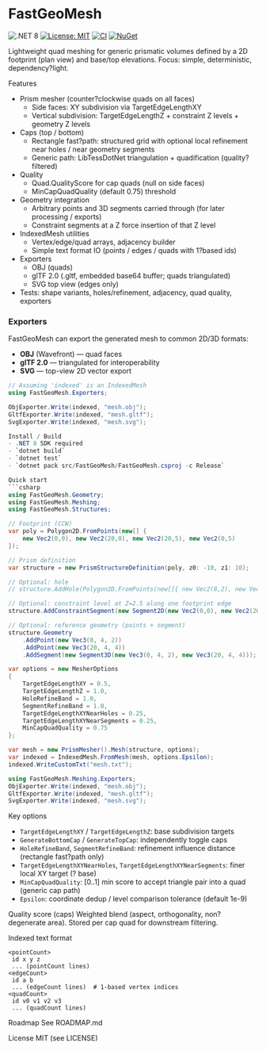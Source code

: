 # FastGeoMesh

![.NET 8](https://img.shields.io/badge/.NET-8.0-512BD4)
[![License: MIT](https://img.shields.io/badge/License-MIT-blue.svg)](LICENSE)
[![CI](https://img.shields.io/github/actions/workflow/status/MabinogiCode/FastGeoMesh/ci.yml?label=CI)](.github/workflows/ci.yml)
[![NuGet](https://img.shields.io/nuget/vpre/FastGeoMesh.svg)](https://www.nuget.org/packages/FastGeoMesh)

<!-- Keep badges above; adjust NuGet link after first publish if needed -->

Lightweight quad meshing for generic prismatic volumes defined by a 2D footprint (plan view) and base/top elevations. Focus: simple, deterministic, dependency?light.

Features
- Prism mesher (counter?clockwise quads on all faces)
  - Side faces: XY subdivision via TargetEdgeLengthXY
  - Vertical subdivision: TargetEdgeLengthZ + constraint Z levels + geometry Z levels
- Caps (top / bottom)
  - Rectangle fast?path: structured grid with optional local refinement near holes / near geometry segments
  - Generic path: LibTessDotNet triangulation + quadification (quality?filtered)
- Quality
  - Quad.QualityScore for cap quads (null on side faces)
  - MinCapQuadQuality (default 0.75) threshold
- Geometry integration
  - Arbitrary points and 3D segments carried through (for later processing / exports)
  - Constraint segments at a Z force insertion of that Z level
- IndexedMesh utilities
  - Vertex/edge/quad arrays, adjacency builder
  - Simple text format IO (points / edges / quads with 1?based ids)
- Exporters
  - OBJ (quads)
  - glTF 2.0 (.gltf, embedded base64 buffer; quads triangulated)
  - SVG top view (edges only)
- Tests: shape variants, holes/refinement, adjacency, quad quality, exporters

### Exporters

FastGeoMesh can export the generated mesh to common 2D/3D formats:

- **OBJ** (Wavefront) — quad faces  
- **glTF 2.0** — triangulated for interoperability  
- **SVG** — top-view 2D vector export  

```csharp
// Assuming 'indexed' is an IndexedMesh
using FastGeoMesh.Exporters;

ObjExporter.Write(indexed, "mesh.obj");
GltfExporter.Write(indexed, "mesh.gltf");
SvgExporter.Write(indexed, "mesh.svg");

Install / Build
- .NET 8 SDK required
- `dotnet build`
- `dotnet test`
- `dotnet pack src/FastGeoMesh/FastGeoMesh.csproj -c Release`

Quick start
```csharp
using FastGeoMesh.Geometry;
using FastGeoMesh.Meshing;
using FastGeoMesh.Structures;

// Footprint (CCW)
var poly = Polygon2D.FromPoints(new[] {
    new Vec2(0,0), new Vec2(20,0), new Vec2(20,5), new Vec2(0,5)
});

// Prism definition
var structure = new PrismStructureDefinition(poly, z0: -10, z1: 10);

// Optional: hole
// structure.AddHole(Polygon2D.FromPoints(new[]{ new Vec2(8,2), new Vec2(9,2), new Vec2(9,3), new Vec2(8,3) }));

// Optional: constraint level at Z=2.5 along one footprint edge
structure.AddConstraintSegment(new Segment2D(new Vec2(0,0), new Vec2(20,0)), 2.5);

// Optional: reference geometry (points + segment)
structure.Geometry
    .AddPoint(new Vec3(0, 4, 2))
    .AddPoint(new Vec3(20, 4, 4))
    .AddSegment(new Segment3D(new Vec3(0, 4, 2), new Vec3(20, 4, 4)));

var options = new MesherOptions
{
    TargetEdgeLengthXY = 0.5,
    TargetEdgeLengthZ = 1.0,
    HoleRefineBand = 1.0,
    SegmentRefineBand = 1.0,
    TargetEdgeLengthXYNearHoles = 0.25,
    TargetEdgeLengthXYNearSegments = 0.25,
    MinCapQuadQuality = 0.75
};

var mesh = new PrismMesher().Mesh(structure, options);
var indexed = IndexedMesh.FromMesh(mesh, options.Epsilon);
indexed.WriteCustomTxt("mesh.txt");

using FastGeoMesh.Meshing.Exporters;
ObjExporter.Write(indexed, "mesh.obj");
GltfExporter.Write(indexed, "mesh.gltf");
SvgExporter.Write(indexed, "mesh.svg");
```

Key options
- `TargetEdgeLengthXY` / `TargetEdgeLengthZ`: base subdivision targets
- `GenerateBottomCap` / `GenerateTopCap`: independently toggle caps
- `HoleRefineBand`, `SegmentRefineBand`: refinement influence distance (rectangle fast?path only)
- `TargetEdgeLengthXYNearHoles`, `TargetEdgeLengthXYNearSegments`: finer local XY target (? base)
- `MinCapQuadQuality`: [0..1] min score to accept triangle pair into a quad (generic cap path)
- `Epsilon`: coordinate dedup / level comparison tolerance (default 1e-9)

Quality score (caps)
Weighted blend (aspect, orthogonality, non?degenerate area). Stored per cap quad for downstream filtering.

Indexed text format
```
<pointCount>
 id x y z
 ... (pointCount lines)
<edgeCount>
 id a b
 ... (edgeCount lines)  # 1-based vertex indices
<quadCount>
 id v0 v1 v2 v3
 ... (quadCount lines)
```

Roadmap
See ROADMAP.md

License
MIT (see LICENSE)
